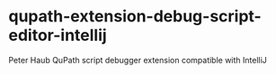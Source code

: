 # qupath-extension-debug-script-editor-intellij
Peter Haub QuPath script debugger extension compatible with IntelliJ

